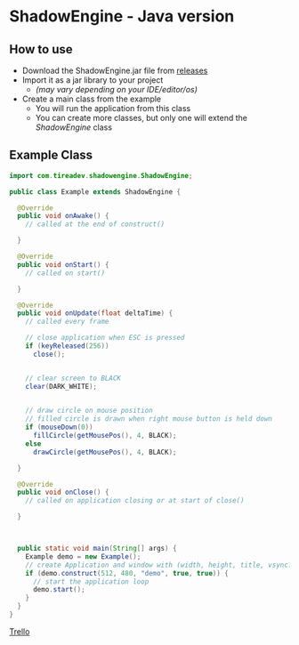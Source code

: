 # ShadowEngine - Java version

## How to use
- Download the ShadowEngine.jar file from [releases](https://github.com/TireaDev/ShadowEngine-Java/releases)
- Import it as a jar library to your project
  - *(may vary depending on your IDE/editor/os)*
- Create a main class from the example
  - You will run the application from this class
  - You can create more classes, but only one will extend the *ShadowEngine* class

## Example Class
```java
import com.tireadev.shadowengine.ShadowEngine;

public class Example extends ShadowEngine {

  @Override
  public void onAwake() {
    // called at the end of construct()

  }

  @Override
  public void onStart() {
    // called on start()

  }

  @Override
  public void onUpdate(float deltaTime) {
    // called every frame

    // close application when ESC is pressed
    if (keyReleased(256))
      close();


    // clear screen to BLACK
    clear(DARK_WHITE);
    

    // draw circle on mouse position
    // filled circle is drawn when right mouse button is held down
    if (mouseDown(0))
      fillCircle(getMousePos(), 4, BLACK);
    else
      drawCircle(getMousePos(), 4, BLACK);

  }

  @Override
  public void onClose() {
    // called on application closing or at start of close()

  }



  public static void main(String[] args) {
    Example demo = new Example();
    // create Application and window with (width, height, title, vsync?, hideCursor?)
    if (demo.construct(512, 480, "demo", true, true)) {
      // start the application loop
      demo.start();
    }
  }
}
```

[Trello](https://trello.com/b/GKKsVSnY)
